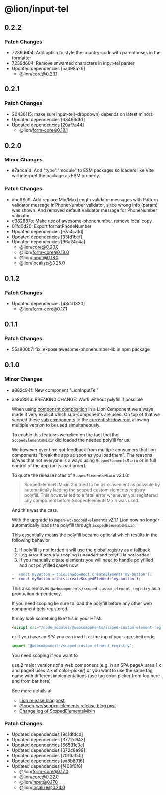 # @lion/input-tel

## 0.2.2

### Patch Changes

- 7239d604: Add option to style the country-code with parentheses in the formatter
- 7239d604: Remove unwanted characters in input-tel parser
- Updated dependencies [5ad98a26]
  - @lion/core@0.23.1

## 0.2.1

### Patch Changes

- 20436115: make sure input-tel(-dropdown) depends on latest minors
- Updated dependencies [63466d61]
- Updated dependencies [20af7a44]
  - @lion/form-core@0.18.1

## 0.2.0

### Minor Changes

- e7a4ca1d: Add "type":"module" to ESM packages so loaders like Vite will interpret the package as ESM properly.

### Patch Changes

- abcff8c9: Add replace Min/MaxLength validator messages with Pattern validator message in PhoneNumber validator, since wrong info (param) was shown. And removed default Validator message for PhoneNumber validator.
- d382887e: Make use of awesome-phonenumber, remove local copy
- 01fd0d20: Export formatPhoneNumber
- Updated dependencies [e7a4ca1d]
- Updated dependencies [33fd1bef]
- Updated dependencies [96a24c4a]
  - @lion/core@0.23.0
  - @lion/form-core@0.18.0
  - @lion/input@0.18.0
  - @lion/localize@0.25.0

## 0.1.2

### Patch Changes

- Updated dependencies [43dd1320]
  - @lion/form-core@0.17.1

## 0.1.1

### Patch Changes

- 55a900b7: fix: expose awesome-phonenumber-lib in npm package

## 0.1.0

### Minor Changes

- a882c94f: New component "LionInputTel"
- aa8b8916: BREAKING CHANGE: Work without polyfill if possible

  When using [component composition](https://lit.dev/docs/composition/component-composition/) in a Lion Component we always made it very explicit which sub-components are used.
  On top of that we scoped these [sub components](https://open-wc.org/docs/development/scoped-elements/) to the [current shadow root](https://github.com/WICG/webcomponents/blob/gh-pages/proposals/Scoped-Custom-Element-Registries.md) allowing multiple version to be used simultaneously.

  To enable this features we relied on the fact that the `ScopedElementsMixin` did loaded the needed polyfill for us.

  We however over time got feedback from multiple consumers that lion components "break the app as soon as you load them".
  The reasons is/was that not everyone is always using `ScopedElementsMixin` or in full control of the app (or its load order).

  To quote the release notes of `ScopedElementsMixin` v2.1.0:

  > ScopedElementsMixin 2.x tried to be as convenient as possible by automatically loading the scoped custom elements registry polyfill.
  > This however led to a fatal error whenever you registered any component before ScopedElementsMixin was used.

  And this was the case.

  With the upgrade to `@open-wc/scoped-elements` v2.1.1 Lion now no longer automatically loads the polyfill through `ScopedElementsMixin`.

  This essentially means the polyfill became optional which results in the following behavior

  1. If polyfill is not loaded it will use the global registry as a fallback
  2. Log error if actually scoping is needed and polyfill is not loaded
  3. If you manually create elements you will need to handle polyfilled and not polyfilled cases now

  ```diff
  -  const myButton = this.shadowRoot.createElement('my-button');
  +  const myButton = this.createScopedElement('my-button');
  ```

  This also removes `@webcomponents/scoped-custom-element-registry` as a production dependency.

  If you need scoping be sure to load the polyfill before any other web component gets registered.

  It may look something like this in your HTML

  ```html
  <script src="/node_modules/@webcomponents/scoped-custom-element-registry/scoped-custom-element-registry.min.js"></script>
  ```

  or if you have an SPA you can load it at the top of your app shell code

  ```js
  import '@webcomponents/scoped-custom-element-registry';
  ```

  You need scoping if you want to

  use 2 major versions of a web component (e.g. in an SPA pageA uses 1.x and pageB uses 2.x of color-picker)
  or you want to use the same tag name with different implementations (use tag color-picker from foo here and from bar here)

  See more details at

  - [Lion release blog post](https://lion-web.netlify.app/blog/lion-without-polyfills/)
  - [@open-wc/scoped-elements release blog post](https://open-wc.org/blog/scoped-elements-without-polyfill/)
  - [Change log of ScopedElementsMixin](https://github.com/open-wc/open-wc/blob/master/packages/scoped-elements/CHANGELOG.md#210)

### Patch Changes

- Updated dependencies [9c1dfdcd]
- Updated dependencies [3772c943]
- Updated dependencies [66531e3c]
- Updated dependencies [672c8e99]
- Updated dependencies [7016a150]
- Updated dependencies [aa8b8916]
- Updated dependencies [f408f6f8]
  - @lion/form-core@0.17.0
  - @lion/core@0.22.0
  - @lion/input@0.17.0
  - @lion/localize@0.24.0

